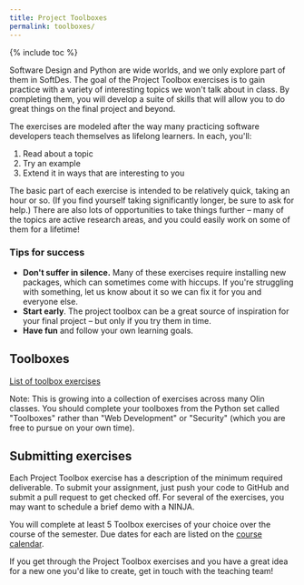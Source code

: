 ```yaml
---
title: Project Toolboxes
permalink: toolboxes/
---
```


{% include toc %}

Software Design and Python are wide worlds, and we only explore part of them in SoftDes.
The goal of the Project Toolbox exercises is to gain practice with a variety of interesting topics we won't talk about in class.
By completing them, you will develop a suite of skills that will allow you to do great things on the final project and beyond.

The exercises are modeled after the way many practicing software developers teach themselves as lifelong learners.
In each, you'll:

  1. Read about a topic
  2. Try an example
  3. Extend it in ways that are interesting to you

The basic part of each exercise is intended to be relatively quick, taking an hour or so.
(If you find yourself taking significantly longer, be sure to ask for help.)
There are also lots of opportunities to take things further – many of the topics are active research areas, and you could easily work on some of them for a lifetime!

### Tips for success

* **Don't suffer in silence.** Many of these exercises require installing new packages, which can sometimes come with hiccups. If you're struggling with something, let us know about it so we can fix it for you and everyone else.
* **Start early**. The project toolbox can be a great source of inspiration for your final project – but only if you try them in time.
* **Have fun** and follow your own learning goals.

## Toolboxes

[List of toolbox exercises](https://toolboxes.olin.build/)

Note: This is growing into a collection of exercises across many Olin classes. You should complete your toolboxes from the Python set called "Toolboxes" rather than "Web Development" or "Security" (which you are free to pursue on your own time).


## Submitting exercises

Each Project Toolbox exercise has a description of the minimum required deliverable.
To submit your assignment, just push your code to GitHub and submit a pull request to get checked off.
For several of the exercises, you may want to schedule a brief demo with a NINJA.

You will complete at least 5 Toolbox exercises of your choice over the course of the semester. Due dates for each are listed on the [course calendar](/calendar/).

If you get through the Project Toolbox exercises and you have a great idea for a new one you'd like to create, get in touch with the teaching team!
